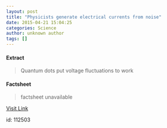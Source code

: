 ```yaml
---
layout: post
title: "Physicists generate electrical currents from noise"
date: 2015-04-21 15:04:25
categories: Science
author: unknown author
tags: []
---
```



#### Extract
>Quantum dots put voltage fluctuations to work

#### Factsheet
>factsheet unavailable

[Visit Link](http://feedproxy.google.com/~r/PhysicsWorld/~3/H7SFDMZoUJM/physicists-generate-electrical-currents-from-noise)

id:  112503

